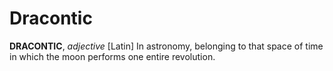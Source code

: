 # Dracontic

**DRACONTIC**, _adjective_ \[Latin\] In astronomy, belonging to that space of time in which the moon performs one entire revolution.